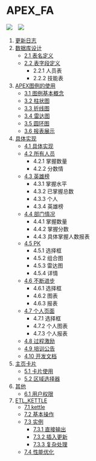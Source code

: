 # APEX_FA

![](https://img.shields.io/badge/author-%E7%8E%8B%20%E7%A3%8A-red.svg)   &ensp; ![](https://img.shields.io/github/commit-activity/y/397179459/APEX_FA.svg)

1. [更新日志](https://github.com/397179459/APEX_FA/blob/master/1.%E6%9B%B4%E6%96%B0%E6%97%A5%E5%BF%97/%E6%9B%B4%E6%96%B0.md)
2. [数据库设计](https://github.com/397179459/APEX_FA/tree/master/2.%E6%95%B0%E6%8D%AE%E5%BA%93%E8%AE%BE%E8%AE%A1)
    * [2.1 表名定义](https://github.com/397179459/APEX_FA/blob/master/2.%E6%95%B0%E6%8D%AE%E5%BA%93%E8%AE%BE%E8%AE%A1/2.1%E8%A1%A8%E5%90%8D%E5%AE%9A%E4%B9%89.md)
    * [2.2 表字段定义](https://github.com/397179459/APEX_FA/blob/master/2.%E6%95%B0%E6%8D%AE%E5%BA%93%E8%AE%BE%E8%AE%A1/2.2%E8%A1%A8%E5%AD%97%E6%AE%B5%E5%AE%9A%E4%B9%89.md)
        * 2.2.1 人员表
        * 2.2.2 技能表
3. [APEX图例的使用](https://github.com/397179459/APEX_FA/tree/master/3.APEX%E5%9B%BE%E4%BE%8B%E7%9A%84%E4%BD%BF%E7%94%A8)
    * [3.1 图例基本概念](https://github.com/397179459/APEX_FA/blob/master/3.APEX%E5%9B%BE%E4%BE%8B%E7%9A%84%E4%BD%BF%E7%94%A8/3.1%E5%9B%BE%E4%BE%8B%E5%9F%BA%E6%9C%AC%E6%A6%82%E5%BF%B5.md)
    * [3.2 柱状图](https://github.com/397179459/APEX_FA/blob/master/3.APEX%E5%9B%BE%E4%BE%8B%E7%9A%84%E4%BD%BF%E7%94%A8/3.2%E6%9F%B1%E7%8A%B6%E5%9B%BE.md)
    * [3.3 折线图](https://github.com/397179459/APEX_FA/blob/master/3.APEX%E5%9B%BE%E4%BE%8B%E7%9A%84%E4%BD%BF%E7%94%A8/3.3%E6%8A%98%E7%BA%BF%E5%9B%BE.md)
    * [3.4 雷达图](https://github.com/397179459/APEX_FA/blob/master/3.APEX%E5%9B%BE%E4%BE%8B%E7%9A%84%E4%BD%BF%E7%94%A8/3.4%E9%9B%B7%E8%BE%BE%E5%9B%BE.md)
    * [3.5 圆环图](https://github.com/397179459/APEX_FA/blob/master/3.APEX%E5%9B%BE%E4%BE%8B%E7%9A%84%E4%BD%BF%E7%94%A8/3.5%E5%9C%86%E7%8E%AF%E5%9B%BE.md)
    * [3.6 报表展示](https://github.com/397179459/APEX_FA/blob/master/3.APEX%E5%9B%BE%E4%BE%8B%E7%9A%84%E4%BD%BF%E7%94%A8/3.6%E6%8A%A5%E8%A1%A8%E5%B1%95%E7%A4%BA.md)
4. [具体实现](https://github.com/397179459/APEX_FA/tree/master/4.%E5%85%B7%E4%BD%93%E5%AE%9E%E7%8E%B0)
    * [4.1 具体实现](https://github.com/397179459/APEX_FA/blob/master/4.%E5%85%B7%E4%BD%93%E5%AE%9E%E7%8E%B0/4.1%E5%85%B7%E4%BD%93%E5%AE%9E%E7%8E%B0.md)
    * [4.2 所有人员](https://github.com/397179459/APEX_FA/blob/master/4.%E5%85%B7%E4%BD%93%E5%AE%9E%E7%8E%B0/4.2%E6%89%80%E6%9C%89%E4%BA%BA%E5%91%98.md)
        * 4.2.1 掌握数量
        * 4.2.2 分数情
    * [4.3 英雄榜](https://github.com/397179459/APEX_FA/blob/master/4.%E5%85%B7%E4%BD%93%E5%AE%9E%E7%8E%B0/4.3%E8%8B%B1%E9%9B%84%E6%A6%9C.md)
        * 4.3.1 掌握水平
        * 4.3.2 已掌握总数
        * 4.3.3 个人
        * 4.3.4 英雄榜
    * [4.4 部门情况](https://github.com/397179459/APEX_FA/blob/master/4.%E5%85%B7%E4%BD%93%E5%AE%9E%E7%8E%B0/4.4%E9%83%A8%E9%97%A8%E6%83%85%E5%86%B5.md)
        * 4.4.1 掌握数量
        * 4.4.2 掌握分数
        * 4.4.3 具体掌握人数报表
    * [4.5 PK](https://github.com/397179459/APEX_FA/blob/master/4.%E5%85%B7%E4%BD%93%E5%AE%9E%E7%8E%B0/4.5PK.md)
        * 4.5.1 选择框
        * 4.5.2 组合图
        * 4.5.3 雷达图
        * 4.5.4 详情
    * [4.6 不断进步](https://github.com/397179459/APEX_FA/blob/master/4.%E5%85%B7%E4%BD%93%E5%AE%9E%E7%8E%B0/4.6%E4%B8%8D%E6%96%AD%E8%BF%9B%E6%AD%A5.md)
        * 4.6.1 选择框
        * 4.6.2 图表
        * 4.6.3 报表
    * [4.7 个人页面](https://github.com/397179459/APEX_FA/blob/master/4.%E5%85%B7%E4%BD%93%E5%AE%9E%E7%8E%B0/4.7%E4%B8%AA%E4%BA%BA%E9%A1%B5%E9%9D%A2.md)
        * 4.7.1 选择框
        * 4.7.2 个人图表
        * 4.7.3 个人报表
    * [4.8 过程激励](https://github.com/397179459/APEX_FA/blob/master/4.%E5%85%B7%E4%BD%93%E5%AE%9E%E7%8E%B0/4.8%E8%BF%87%E7%A8%8B%E6%BF%80%E5%8A%B1.md)
    * [4.9 培训公告](https://github.com/397179459/APEX_FA/blob/master/4.%E5%85%B7%E4%BD%93%E5%AE%9E%E7%8E%B0/4.9%E5%9F%B9%E8%AE%AD%E5%85%AC%E5%91%8A.md)
    * [4.10 开发文档](https://github.com/397179459/APEX_FA/blob/master/4.%E5%85%B7%E4%BD%93%E5%AE%9E%E7%8E%B0/4.10%E5%BC%80%E5%8F%91%E6%96%87%E6%A1%A3.md)
5. [主页卡片](https://github.com/397179459/APEX_FA/tree/master/5.%E4%B8%BB%E9%A1%B5%E5%8D%A1%E7%89%87)
    * [5.1 卡片使用](https://github.com/397179459/APEX_FA/blob/master/5.%E4%B8%BB%E9%A1%B5%E5%8D%A1%E7%89%87/5.1%E5%8D%A1%E7%89%87%E4%BD%BF%E7%94%A8.md)
    * [5.2 区域选择器](https://github.com/397179459/APEX_FA/blob/master/5.%E4%B8%BB%E9%A1%B5%E5%8D%A1%E7%89%87/5.2%E5%8C%BA%E5%9F%9F%E9%80%89%E6%8B%A9%E5%99%A8%E4%BD%BF%E7%94%A8.md)
6. [其他](https://github.com/397179459/APEX_FA/tree/master/6.%E5%85%B6%E4%BB%96)
    * [6.1 用户权限](https://github.com/397179459/APEX_FA/blob/master/6.%E5%85%B6%E4%BB%96/6.1%E6%8C%87%E5%AE%9A%E7%94%A8%E6%88%B7%E8%AE%BE%E7%BD%AE%E6%9D%83%E9%99%90.md)
7. [ETL_KETTLE](https://github.com/397179459/APEX_FA/tree/master/7.ETL_kettle)
    * [7.1 kettle](https://github.com/397179459/APEX_FA/blob/master/7.ETL_kettle/7.1kettle.md)
    * [7.2 基本操作](https://github.com/397179459/APEX_FA/blob/master/7.ETL_kettle/7.2%E5%9F%BA%E6%9C%AC%E6%93%8D%E4%BD%9C.md)
    * [7.3 实例](https://github.com/397179459/APEX_FA/blob/master/7.ETL_kettle/7.3.1%E5%AE%9E%E4%BE%8B_%E7%9B%B4%E6%8E%A5%E8%BE%93%E5%87%BA.md)
        * [7.3.1 直接输出](https://github.com/397179459/APEX_FA/blob/master/7.ETL_kettle/7.3.1%E5%AE%9E%E4%BE%8B_%E7%9B%B4%E6%8E%A5%E8%BE%93%E5%87%BA.md)
        * [7.3.2 插入更新](https://github.com/397179459/APEX_FA/blob/master/7.ETL_kettle/7.3.2%E5%AE%9E%E4%BE%8B_%E6%8F%92%E5%85%A5%E6%9B%B4%E6%96%B0.md)
        * [7.3.3 复杂处理](https://github.com/397179459/APEX_FA/blob/master/7.ETL_kettle/7.3.3%E5%AE%9E%E4%BE%8B_%E5%A4%8D%E6%9D%82%E5%A4%84%E7%90%86.md)
    * [7.4 性能优化](https://github.com/397179459/APEX_FA/blob/master/7.ETL_kettle/7.4%E6%80%A7%E8%83%BD%E4%BC%98%E5%8C%96.md)